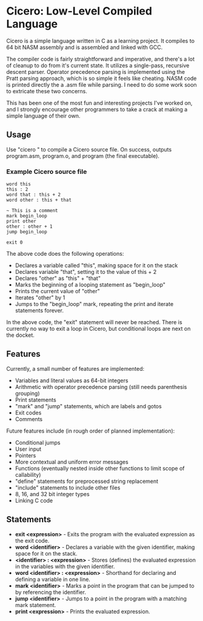 # Cicero: Low-Level Compiled Language
Cicero is a simple language written in C as a learning project. It compiles to 64 bit NASM assembly and is assembled and linked with GCC.

The compiler code is fairly straightforward and imperative, and there's a lot of cleanup to do from it's current state. It utilizes a single-pass, recursive descent parser. Operator precedence parsing is implemented using the Pratt parsing approach, which is so simple it feels like cheating. NASM code is printed directly the a .asm file while parsing. I need to do some work soon to extricate these two concerns.

This has been one of the most fun and interesting projects I've worked on, and I strongly encourage other programmers to take a crack at making a simple language of their own.
## Usage
Use "cicero <filename>" to compile a Cicero source file. On success, outputs program.asm, program.o, and program (the final executable).
### Example Cicero source file
```
word this
this : 2
word that : this + 2
word other : this + that

~ This is a comment
mark begin_loop
print other
other : other + 1
jump begin_loop

exit 0
```
The above code does the following operations:
- Declares a variable called "this", making space for it on the stack
- Declares variable "that", setting it to the value of this + 2
- Declares "other" as "this" + "that"
- Marks the beginning of a looping statement as "begin_loop"
- Prints the current value of "other"
- Iterates "other" by 1
- Jumps to the "begin_loop" mark, repeating the print and iterate statements forever.

In the above code, the "exit" statement will never be reached. There is currently no way to exit a loop in Cicero, but conditional loops are next on the docket.
## Features
Currently, a small number of features are implemented:
- Variables and literal values as 64-bit integers
- Arithmetic with operator precedence parsing (still needs parenthesis grouping)
- Print statements
- "mark" and "jump" statements, which are labels and gotos
- Exit codes
- Comments

Future features include (in rough order of planned implementation):
- Conditional jumps
- User input
- Pointers
- More contextual and uniform error messages
- Functions (eventually nested inside other functions to limit scope of callability)
- "define" statements for preprocessed string replacement
- "include" statements to include other files
- 8, 16, and 32 bit integer types
- Linking C code
## Statements
- **exit \<expression>** - Exits the program with the evaluated expression as the exit code.
- **word \<identifier>** - Declares a variable with the given identifier, making space for it on the stack.
- **\<identifier> : \<expression>** - Stores (defines) the evaluated expression in the variables with the given identifier.
- **word \<identifier> : \<expression>** - Shorthand for declaring and defining a variable in one line.
- **mark \<identifier>** - Marks a point in the program that can be jumped to by referencing the identifier.
- **jump \<identifier>** - Jumps to a point in the program with a matching mark statement.
- **print \<expression>** - Prints the evaluated expression.
